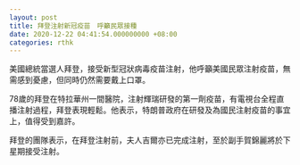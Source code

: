 ```yaml
---
layout: post
title: 拜登注射新冠疫苗　呼籲民眾接種
date: 2020-12-22 04:41:54.000000000 +08:00
categories: rthk
---
```


美國總統當選人拜登，接受新型冠狀病毒疫苗注射，他呼籲美國民眾注射疫苗，無需感到憂慮，但同時仍然需要戴上口罩。

78歲的拜登在特拉華州一間醫院，注射輝瑞研發的第一劑疫苗，有電視台全程直播注射過程，拜登表現輕鬆。他表示，特朗普政府在研發及為國民注射疫苗的事宜上，值得受到嘉許。

拜登的團隊表示，在拜登注射前，夫人吉爾亦已完成注射，至於副手賀錦麗將於下星期接受注射。
